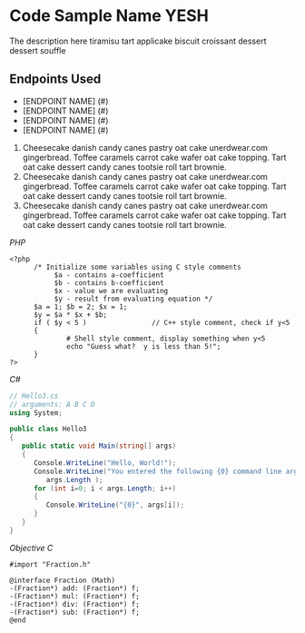 Code Sample Name YESH
================================

The description here tiramisu tart applicake biscuit croissant dessert dessert souffle


Endpoints Used
-------------------------
* [ENDPOINT NAME] (#)
* [ENDPOINT NAME] (#)
* [ENDPOINT NAME] (#)
* [ENDPOINT NAME] (#)

1. Cheesecake danish candy canes pastry oat cake unerdwear.com gingerbread. Toffee caramels carrot cake wafer oat cake topping. Tart oat cake dessert candy canes tootsie roll tart brownie.
2. Cheesecake danish candy canes pastry oat cake unerdwear.com gingerbread. Toffee caramels carrot cake wafer oat cake topping. Tart oat cake dessert candy canes tootsie roll tart brownie.
3. Cheesecake danish candy canes pastry oat cake unerdwear.com gingerbread. Toffee caramels carrot cake wafer oat cake topping. Tart oat cake dessert candy canes tootsie roll tart brownie.


*PHP*
```php5
<?php
      /* Initialize some variables using C style comments
 	       $a - contains a-coefficient
 	       $b - contains b-coefficient
 	       $x - value we are evaluating
 	       $y - result from evaluating equation */
      $a = 1; $b = 2; $x = 1;
      $y = $a * $x + $b;
      if ( $y < 5 )                // C++ style comment, check if y<5
      {
              # Shell style comment, display something when y<5
              echo "Guess what?  y is less than 5!";
      }
?>
```



*C#*
```csharp
// Hello3.cs
// arguments: A B C D
using System;

public class Hello3
{
   public static void Main(string[] args)
   {
      Console.WriteLine("Hello, World!");
      Console.WriteLine("You entered the following {0} command line arguments:",
         args.Length );
      for (int i=0; i < args.Length; i++)
      {
         Console.WriteLine("{0}", args[i]); 
      }
   }
}
```


*Objective C*
```obj-c
#import "Fraction.h"

@interface Fraction (Math)
-(Fraction*) add: (Fraction*) f;
-(Fraction*) mul: (Fraction*) f;
-(Fraction*) div: (Fraction*) f;
-(Fraction*) sub: (Fraction*) f;
@end
```